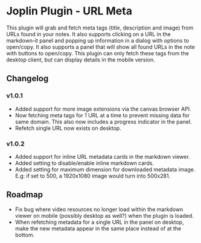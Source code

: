# Joplin Plugin - URL Meta

This plugin will grab and fetch meta tags (title, description and image) from URLs found in your notes. It also supports clicking on a URL in the markdown-it panel and popping up information in a dialog with options to open/copy. It also supports a panel that will show all found URLs in the note with buttons to open/copy. This plugin can only fetch these tags from the desktop client, but can display details in the mobile version.

## Changelog

### v1.0.1

-   Added support for more image extensions via the canvas browser API.
-   Now fetching meta tags for 1 URL at a time to prevent missing data for same domain. This also now includes a progress indicator in the panel.
-   Refetch single URL now exists on desktop.

### v1.0.2

-   Added support for inline URL metadata cards in the markdown viewer.
-   Added setting to disable/enable inline markdown cards.
-   Added setting for maximum dimension for downloaded metadata image. E.g: if set to 500, a 1920x1080 image would turn into 500x281.

## Roadmap

-   Fix bug where video resources no longer load within the markdown viewer on mobile (possibly desktop as well?) when the plugin is loaded.
-   When refetching metadata for a single URL in the panel on desktop, make the new metadata appear in the same place instead of at the bottom.

